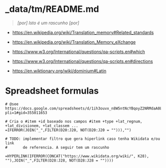 # _data/tm/README.md
> _[por] Isto é um rascunho [por]_

- https://en.wikipedia.org/wiki/Translation_memory#Related_standards
- https://en.wikipedia.org/wiki/Translation_Memory_eXchange


- https://www.w3.org/International/questions/qa-scripts.en#which
- https://www.w3.org/International/questions/qa-scripts.en#directions
- https://en.wiktionary.org/wiki/dominium#Latin



# Spreadsheet formulas
```
# @see https://docs.google.com/spreadsheets/d/1ih3ouvx_n8W5ntNcYBqoyZ2NRMdaA0LRg5F9mGriZm4/edit?pli=1#gid=355011653

# Cria o #item +id baseado nos campos #item +type +lat_regnum, +lat_divisionem, +lat_classem ...
=IFERROR(JOIN("_",FILTER(D20:J20, NOT(D20:J20 = ""))),"")

# TODO: implementar filtro que gera hiperlink caso tenha Wikidata e/ou link
#       de referencia. A seguir tem um rascunho

=HYPERLINK(IFERROR(CONCAT("https://www.wikidata.org/wiki/", K28), ""),JOIN("_",FILTER(D28:J28, NOT(D28:J28 = ""))))

```
